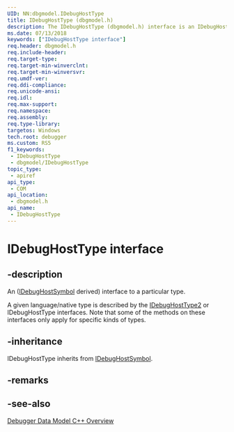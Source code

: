 ```yaml
---
UID: NN:dbgmodel.IDebugHostType
title: IDebugHostType (dbgmodel.h)
description: The IDebugHostType (dbgmodel.h) interface is an IDebugHostSymbol derived interface that provides access to a particular type.
ms.date: 07/13/2018
keywords: ["IDebugHostType interface"]
req.header: dbgmodel.h
req.include-header: 
req.target-type: 
req.target-min-winverclnt: 
req.target-min-winversvr: 
req.umdf-ver: 
req.ddi-compliance: 
req.unicode-ansi: 
req.idl: 
req.max-support: 
req.namespace: 
req.assembly: 
req.type-library: 
targetos: Windows
tech.root: debugger
ms.custom: RS5
f1_keywords:
 - IDebugHostType
 - dbgmodel/IDebugHostType
topic_type:
 - apiref
api_type:
 - COM
api_location:
 - dbgmodel.h
api_name:
 - IDebugHostType
---
```


# IDebugHostType interface


## -description

An ([IDebugHostSymbol](nn-dbgmodel-idebughostsymbol.md) derived) interface to a particular type.

A given language/native type is described by the [IDebugHostType2](nn-dbgmodel-idebughosttype2.md) or IDebugHostType interfaces. Note that some of the methods on these interfaces only apply for specific kinds of types.

## -inheritance

IDebugHostType inherits from [IDebugHostSymbol](nn-dbgmodel-idebughostsymbol.md).

## -remarks

## -see-also

[Debugger Data Model C++ Overview](/windows-hardware/drivers/debugger/data-model-cpp-overview)
